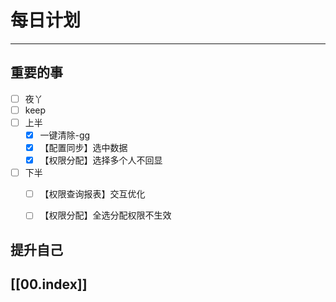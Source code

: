 
# 每日计划
---
## 重要的事

- [ ]    夜丫
- [ ]   keep
- [ ]  上半
	- [x] 一键清除-gg
	- [x] 【配置同步】选中数据
	- [x] 【权限分配】选择多个人不回显
- [ ] 下半
	- [ ] 【权限查询报表】交互优化
	- [ ] 【权限分配】全选分配权限不生效



## 提升自己

  



## [[00.index]]










